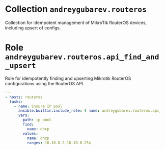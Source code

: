 # Collection `andreygubarev.routeros`

Collection for idempotent management of MikroTik RouterOS devices, including upsert of configs.

# Role `andreygubarev.routeros.api_find_and_upsert`

Role for idempotently finding and upserting Mikrotik RouterOS configurations using the RouterOS API.

```yaml
---
- hosts: routeros
  tasks:
    - name: Ensure IP pool
      ansible.builtin.include_role: { name: andreygubarev.routeros.api_find_and_upsert }
      vars:
        path: ip pool
        find:
          name: dhcp
        values:
          name: dhcp
          ranges: 10.10.0.2-10.10.0.254
```

